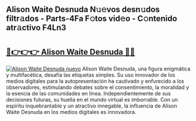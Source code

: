 ## Alison Waite Desnuda N𝚞𝚎vos desn𝚞dos filtr𝚊dos - Parts-4Fa F𝚘tos vid𝚎o - C𝚘ntenido atr𝚊ctivo F4Ln3

# <h2><a href="http://mb9k3n.tromn.icu/?c=Alison+Waite+Desnuda">🔗👉👉👉 Alison Waite Desnuda 🔗🔗</a></h2>

[![Alison Waite Desnuda nuevo](https://i.imgur.com/pEAQMta.gif)](http://mb9k3n.tromn.icu/?c=Alison+Waite+Desnuda)
Alison Waite Desnuda, una figura enigmática y multifacética, desafía las etiquetas simples. Su uso innovador de los medios digitales para la autopresentación ha cautivado y enfurecido a los observadores, estimulando debates sobre el consentimiento, la moralidad y la esencia de las comunidades en línea. Independientemente de sus decisiones futuras, su huella en el mundo virtual es imborrable. Con un espíritu inquebrantable y un atractivo innegable, la influencia de Alison Waite Desnuda en los medios digitales es innovadora.
